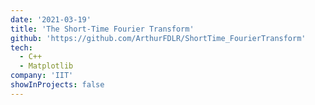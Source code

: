 ```yaml
---
date: '2021-03-19'
title: 'The Short-Time Fourier Transform'
github: 'https://github.com/ArthurFDLR/ShortTime_FourierTransform'
tech:
  - C++
  - Matplotlib
company: 'IIT'
showInProjects: false
---
```

